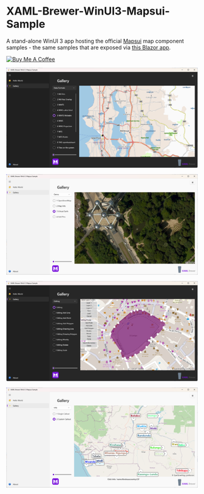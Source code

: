 # XAML-Brewer-WinUI3-Mapsui-Sample
A stand-alone WinUI 3 app hosting the official [Mapsui](https://github.com/Mapsui/Mapsui) map component samples - the same samples that are exposed via [this Blazor app](https://mapsui.com/samples/).

<a href="https://www.buymeacoffee.com/xamlbrewer" target="_blank"><img src="https://cdn.buymeacoffee.com/buttons/default-orange.png" alt="Buy Me A Coffee" height="41" width="174"></a>

![Screenshot](Assets/MapsuiDark.png?raw=true)

![Screenshot](Assets/BrusselsAtomium.png?raw=true)

![Screenshot](Assets/Editing.png?raw=true)

![Screenshot](Assets/MapsuiLight.png?raw=true)
